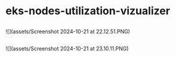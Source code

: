 # eks-nodes-utilization-vizualizer

##
![](assets/Screenshot 2024-10-21 at 22.12.51.PNG)
##
![](assets/Screenshot 2024-10-21 at 23.10.11.PNG)
